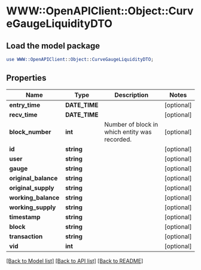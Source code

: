 # WWW::OpenAPIClient::Object::CurveGaugeLiquidityDTO

## Load the model package
```perl
use WWW::OpenAPIClient::Object::CurveGaugeLiquidityDTO;
```

## Properties
Name | Type | Description | Notes
------------ | ------------- | ------------- | -------------
**entry_time** | **DATE_TIME** |  | [optional] 
**recv_time** | **DATE_TIME** |  | [optional] 
**block_number** | **int** | Number of block in which entity was recorded. | [optional] 
**id** | **string** |  | [optional] 
**user** | **string** |  | [optional] 
**gauge** | **string** |  | [optional] 
**original_balance** | **string** |  | [optional] 
**original_supply** | **string** |  | [optional] 
**working_balance** | **string** |  | [optional] 
**working_supply** | **string** |  | [optional] 
**timestamp** | **string** |  | [optional] 
**block** | **string** |  | [optional] 
**transaction** | **string** |  | [optional] 
**vid** | **int** |  | [optional] 

[[Back to Model list]](../README.md#documentation-for-models) [[Back to API list]](../README.md#documentation-for-api-endpoints) [[Back to README]](../README.md)


